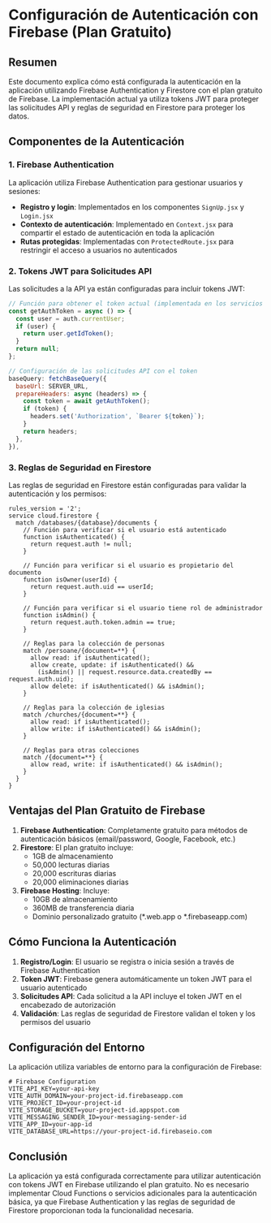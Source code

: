# Configuración de Autenticación con Firebase (Plan Gratuito)

## Resumen

Este documento explica cómo está configurada la autenticación en la aplicación utilizando Firebase Authentication y Firestore con el plan gratuito de Firebase. La implementación actual ya utiliza tokens JWT para proteger las solicitudes API y reglas de seguridad en Firestore para proteger los datos.

## Componentes de la Autenticación

### 1. Firebase Authentication

La aplicación utiliza Firebase Authentication para gestionar usuarios y sesiones:

- **Registro y login**: Implementados en los componentes `SignUp.jsx` y `Login.jsx`
- **Contexto de autenticación**: Implementado en `Context.jsx` para compartir el estado de autenticación en toda la aplicación
- **Rutas protegidas**: Implementadas con `ProtectedRoute.jsx` para restringir el acceso a usuarios no autenticados

### 2. Tokens JWT para Solicitudes API

Las solicitudes a la API ya están configuradas para incluir tokens JWT:

```javascript
// Función para obtener el token actual (implementada en los servicios API)
const getAuthToken = async () => {
  const user = auth.currentUser;
  if (user) {
    return user.getIdToken();
  }
  return null;
};

// Configuración de las solicitudes API con el token
baseQuery: fetchBaseQuery({ 
  baseUrl: SERVER_URL,
  prepareHeaders: async (headers) => {
    const token = await getAuthToken();
    if (token) {
      headers.set('Authorization', `Bearer ${token}`);
    }
    return headers;
  },
}),
```

### 3. Reglas de Seguridad en Firestore

Las reglas de seguridad en Firestore están configuradas para validar la autenticación y los permisos:

```
rules_version = '2';
service cloud.firestore {
  match /databases/{database}/documents {
    // Función para verificar si el usuario está autenticado
    function isAuthenticated() {
      return request.auth != null;
    }
    
    // Función para verificar si el usuario es propietario del documento
    function isOwner(userId) {
      return request.auth.uid == userId;
    }
    
    // Función para verificar si el usuario tiene rol de administrador
    function isAdmin() {
      return request.auth.token.admin == true;
    }
    
    // Reglas para la colección de personas
    match /persoane/{document=**} {
      allow read: if isAuthenticated();
      allow create, update: if isAuthenticated() && 
        (isAdmin() || request.resource.data.createdBy == request.auth.uid);
      allow delete: if isAuthenticated() && isAdmin();
    }
    
    // Reglas para la colección de iglesias
    match /churches/{document=**} {
      allow read: if isAuthenticated();
      allow write: if isAuthenticated() && isAdmin();
    }
    
    // Reglas para otras colecciones
    match /{document=**} {
      allow read, write: if isAuthenticated() && isAdmin();
    }
  }
}
```

## Ventajas del Plan Gratuito de Firebase

1. **Firebase Authentication**: Completamente gratuito para métodos de autenticación básicos (email/password, Google, Facebook, etc.)
2. **Firestore**: El plan gratuito incluye:
   - 1GB de almacenamiento
   - 50,000 lecturas diarias
   - 20,000 escrituras diarias
   - 20,000 eliminaciones diarias
3. **Firebase Hosting**: Incluye:
   - 10GB de almacenamiento
   - 360MB de transferencia diaria
   - Dominio personalizado gratuito (*.web.app o *.firebaseapp.com)

## Cómo Funciona la Autenticación

1. **Registro/Login**: El usuario se registra o inicia sesión a través de Firebase Authentication
2. **Token JWT**: Firebase genera automáticamente un token JWT para el usuario autenticado
3. **Solicitudes API**: Cada solicitud a la API incluye el token JWT en el encabezado de autorización
4. **Validación**: Las reglas de seguridad de Firestore validan el token y los permisos del usuario

## Configuración del Entorno

La aplicación utiliza variables de entorno para la configuración de Firebase:

```
# Firebase Configuration
VITE_API_KEY=your-api-key
VITE_AUTH_DOMAIN=your-project-id.firebaseapp.com
VITE_PROJECT_ID=your-project-id
VITE_STORAGE_BUCKET=your-project-id.appspot.com
VITE_MESSAGING_SENDER_ID=your-messaging-sender-id
VITE_APP_ID=your-app-id
VITE_DATABASE_URL=https://your-project-id.firebaseio.com
```

## Conclusión

La aplicación ya está configurada correctamente para utilizar autenticación con tokens JWT en Firebase utilizando el plan gratuito. No es necesario implementar Cloud Functions o servicios adicionales para la autenticación básica, ya que Firebase Authentication y las reglas de seguridad de Firestore proporcionan toda la funcionalidad necesaria.